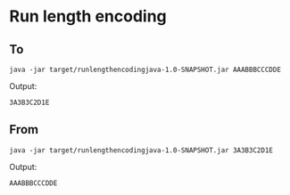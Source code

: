 # Run length encoding

## To

`java -jar target/runlengthencodingjava-1.0-SNAPSHOT.jar AAABBBCCCDDE`

Output:

`3A3B3C2D1E`

## From

`java -jar target/runlengthencodingjava-1.0-SNAPSHOT.jar 3A3B3C2D1E`

Output:

`AAABBBCCCDDE`
